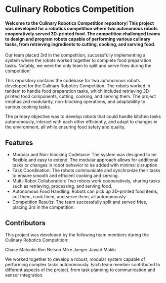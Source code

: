 # Culinary Robotics Competition

#### Welcome to the Culinary Robotics Competition repository! This project was developed for a robotics competition where two autonomous robots cooperatively served 3D-printed food. The competition challenged teams to design and program robots capable of performing various culinary tasks, from retrieving ingredients to cutting, cooking, and serving food.

Our team placed 3rd in the competition, successfully implementing a system where the robots worked together to complete food preparation tasks. Notably, we were the only team to split and serve fries during the competition!

This repository contains the codebase for two autonomous robots developed for the Culinary Robotics Competition. The robots worked in tandem to handle food preparation tasks, which included retrieving 3D-printed food components, cutting, cooking, and serving them. The project emphasized modularity, non-blocking operations, and adaptability to various cooking tasks.

The primary objective was to develop robots that could handle kitchen tasks autonomously, interact with each other efficiently, and adapt to changes in the environment, all while ensuring food safety and quality.

## Features
- Modular and Non-blocking Codebase: The system was designed to be flexible and easy to extend. The modular approach allows for additional tasks or changes in robot behavior to be added with minimal disruption.
- Task Coordination: The robots communicate and synchronize their tasks to ensure smooth and efficient cooking and serving.
- Multi-Robot Collaboration: Two robots work cooperatively, sharing tasks such as retrieving, processing, and serving food.
- Autonomous Food Handling: Robots can pick up 3D-printed food items, cut them, cook them, and serve them, all autonomously.
- Competition Results: The team successfully split and served fries, placing 3rd in the competition.

## Contributors
This project was developed by the following team members during the Culinary Robotics Competition:

Chase Malcolm
Ron Nelson
Mike Jaeger
Jawad Makki

We worked together to develop a robust, modular system capable of performing complex tasks autonomously. Each team member contributed to different aspects of the project, from task planning to communication and sensor integration.

